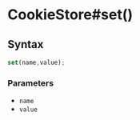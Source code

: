 # CookieStore#set()


<!-- examples -->
<!-- examples -->

## Syntax

```js
set(name,value);
```

<!-- parameters -->
### Parameters

- `name`
- `value`
<!-- parameters -->

<!-- return -->
<!-- return -->
